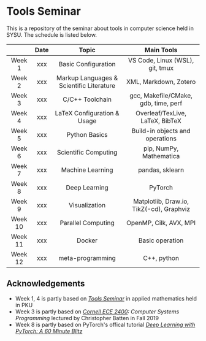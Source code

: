 # Tools Seminar

This is a repository of the seminar about tools in computer science held in SYSU.
The schedule is listed below.

|  | Date | Topic | Main Tools |
| :--: | :--: | :--: | :--: |
| Week 1 | xxx | Basic Configuration | VS Code, Linux (WSL), git, tmux |
| Week 2 | xxx | Markup Languages & Scientific Literature | XML, Markdown, Zotero |
| Week 3 | xxx | C/C++ Toolchain | gcc, Makefile/CMake, gdb, time, perf |
| Week 4 | xxx | LaTeX Configuration & Usage | Overleaf/TexLive, LaTeX, BibTeX |
| Week 5 | xxx | Python Basics | Build-in objects and operations |
| Week 6 | xxx | Scientific Computing | pip, NumPy, Mathematica |
| Week 7 | xxx | Machine Learning | pandas, sklearn |
| Week 8 | xxx | Deep Learning | PyTorch |
| Week 9 | xxx | Visualization | Matplotlib, Draw.io, TikZ(-cd), Graphviz |
| Week 10 | xxx | Parallel Computing | OpenMP, Cilk, AVX, MPI |
| Week 11 | xxx | Docker | Basic operation |
| Week 12 | xxx | meta-programming | C++, python |  

## Acknowledgements
* Week 1, 4 is partly based on *[Tools Seminar](https://github.com/pppppass/ToolsSeminar)* in applied mathematics held in PKU
* Week 3 is partly based on *[Cornell ECE 2400](https://www.csl.cornell.edu/courses/ece2400/handouts/ece2400-overview.pdf): Computer Systems Programming* lectured by Christopher Batten in Fall 2019
* Week 8 is partly based on PyTorch's offical tutorial *[Deep Learning with PyTorch: A 60 Minute Blitz](https://pytorch.org/tutorials/beginner/deep_learning_60min_blitz.html)*